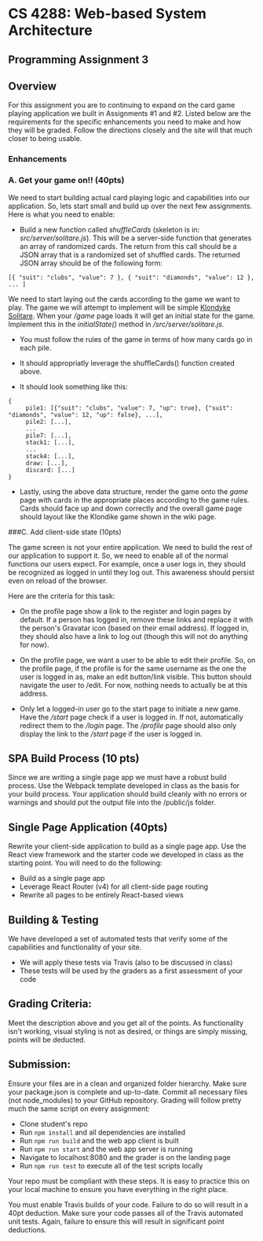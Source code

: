 # CS 4288: Web-based System Architecture 
## Programming Assignment 3

## Overview

For this assignment you are to continuing to expand on the card game playing application we built in Assignments #1 and #2.  Listed below are the requirements for the specific enhancements you need to make and how they will be graded.  Follow the directions closely and the site will that much closer to being usable.

### Enhancements

### A. Get your game on!! (40pts)

We need to start building actual card playing logic and capabilities into our application.  So, lets start small and build up over the next few assignments.  Here is what you need to enable:

* Build a new function called _shuffleCards_ (skeleton is in: _src/server/solitare.js_).  This will be a server-side function that generates an array of randomized cards.  The return from this call should be a JSON array that is a randomized set of shuffled cards.  The returned JSON array should be of the following form:

```
[{ "suit": "clubs", "value": 7 }, { "suit": "diamonds", "value": 12 }, ... ]
```

We need to start laying out the cards according to the game we want to play.  The game we will attempt to implement will be simple [Klondyke Solitare](https://en.wikipedia.org/wiki/Klondike_(solitaire)).  When your _/game_ page loads it will get an initial state for the game.  Implement this in the _initialState()_ method in _/src/server/solitare.js_.

* You must follow the rules of the game in terms of how many cards go in each pile.

* It should appropriatly leverage the shuffleCards() function created above.

* It should look something like this:
 
```
{
     pile1: [{"suit": "clubs", "value": 7, "up": true}, {"suit": "diamonds", "value": 12, "up": false}, ...],
     pile2: [...],
     ...
     pile7: [...],
     stack1: [...],
     ...
     stack4: [...],
     draw: [...],
     discard: [...]
}
```

* Lastly, using the above data structure, render the game onto the _game_ page with cards in the appropriate places according to the game rules.  Cards should face up and down correctly and the overall game page should layout like the Klondike game shown in the wiki page.


###C. Add client-side state (10pts)

The game screen is not your entire application.  We need to build the rest of our application to support it.  So, we need to enable all of the normal functions our users expect.  For example, once a user logs in, they should be recognized as logged in until they log out.  This awareness should persist even on reload of the browser.

Here are the criteria for this task:

* On the profile page show a link to the register and login pages by default.  If a person has logged in, remove these links and replace it with the person's Gravatar icon (based on their email address).  If logged in, they should also have a link to log out (though this will not do anything for now).

* On the profile page, we want a user to be able to edit their profile.  So, on the profile page, if the profile is for the same username as the one the user is logged in as, make an edit button/link visible.  This button should navigate the user to /edit.  For now, nothing needs to actually be at this address.

* Only let a logged-in user go to the start page to initiate a new game.  Have the _/start_ page check if a user is logged in.  If not, automatically redirect them to the _/login_ page.  The _/profile_ page should also only display the link to the _/start_ page if the user is logged in.


## SPA Build Process (10 pts)

Since we are writing a single page app we must have a robust build process.  Use the Webpack template developed in class as the basis for your build process.  Your application should build cleanly with no errors or warnings and should put the output file into the /public/js folder.



## Single Page Application (40pts)

Rewrite your client-side application to build as a single page app.  Use the React view framework and the starter code we developed in class as the starting point.  You will need to do the following:

* Build as a single page app
* Leverage React Router (v4) for all client-side page routing
* Rewrite all pages to be entirely React-based views


## Building & Testing

We have developed a set of automated tests that verify some of the capabilities and functionality of your site.

* We will apply these tests via Travis (also to be discussed in class)
* These tests will be used by the graders as a first assessment of your code


## Grading Criteria:

Meet the description above and you get all of the points.  As functionality isn't working, visual styling is not as desired, or things are simply missing, points will be deducted.


## Submission:

Ensure your files are in a clean and organized folder hierarchy.  Make sure your package.json is complete and up-to-date.  Commit all necessary files (not node_modules) to your GitHub repository.  Grading will follow pretty much the same script on every assignment:

* Clone student's repo
* Run ```npm install``` and all dependencies are installed
* Run ```npm run build``` and the web app client is built
* Run ```npm run start``` and the web app server is running
* Navigate to localhost:8080 and the grader is on the landing page
* Run ```npm run test``` to execute all of the test scripts locally

Your repo must be compliant with these steps.  It is easy to practice this on your local machine to ensure you have everything in the right place.

You must enable Travis builds of your code.  Failure to do so will result in a 40pt deduction.  Make sure your code passes all of the Travis automated unit tests.  Again, failure to ensure this will result in significant point deductions.



